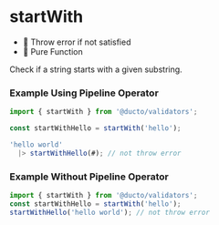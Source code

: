 # startWith

- 📣 Throw error if not satisfied
- 🦺 Pure Function

Check if a string starts with a given substring.

### Example Using Pipeline Operator

```js
import { startWith } from '@ducto/validators';

const startWithHello = startWith('hello');

'hello world'
  |> startWithHello(#); // not throw error
```

### Example Without Pipeline Operator

```js
import { startWith } from '@ducto/validators';
const startWithHello = startWith('hello');
startWithHello('hello world'); // not throw error
```
